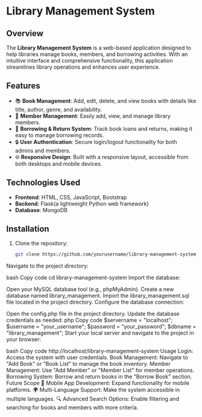 # Library Management System

## Overview

The **Library Management System** is a web-based application designed to help libraries manage books, members, and borrowing activities. With an intuitive interface and comprehensive functionality, this application streamlines library operations and enhances user experience.

## Features

- 📚 **Book Management**: Add, edit, delete, and view books with details like title, author, genre, and availability.
- 👤 **Member Management**: Easily add, view, and manage library members.
- 📖 **Borrowing & Return System**: Track book loans and returns, making it easy to manage borrowing records.
- 🔒 **User Authentication**: Secure login/logout functionality for both admins and members.
- 🌐 **Responsive Design**: Built with a responsive layout, accessible from both desktops and mobile devices.

## Technologies Used

- **Frontend**: HTML, CSS, JavaScript, Bootstrap
- **Backend**: Flask(a lightweight Python web framework) 
- **Database**: MongoDB

## Installation

1. Clone the repository:
   ```bash
   git clone https://github.com/yourusername/library-management-system.git
Navigate to the project directory:

bash
Copy code
cd library-management-system
Import the database:

Open your MySQL database tool (e.g., phpMyAdmin).
Create a new database named library_management.
Import the library_management.sql file located in the project directory.
Configure the database connection:

Open the config.php file in the project directory.
Update the database credentials as needed:
php
Copy code
$servername = "localhost";
$username = "your_username";
$password = "your_password";
$dbname = "library_management";
Start your local server and navigate to the project in your browser:

bash
Copy code
http://localhost/library-management-system
Usage
Login: Access the system with user credentials.
Book Management: Navigate to "Add Book" or "Book List" to manage the book inventory.
Member Management: Use "Add Member" or "Member List" for member operations.
Borrowing System: Borrow and return books in the "Borrow Book" section.
Future Scope
📱 Mobile App Development: Expand functionality for mobile platforms.
🌍 Multi-Language Support: Make the system accessible in multiple languages.
🔍 Advanced Search Options: Enable filtering and searching for books and members with more criteria.
